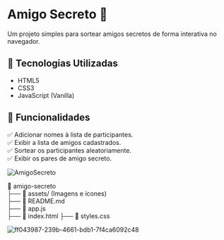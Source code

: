 # Amigo Secreto 🎁  

Um projeto simples para sortear amigos secretos de forma interativa no navegador.  

## 🚀 Tecnologias Utilizadas  

- HTML5  
- CSS3  
- JavaScript (Vanilla)  

## 📌 Funcionalidades  

✅ Adicionar nomes à lista de participantes.  
✅ Exibir a lista de amigos cadastrados.  
✅ Sortear os participantes aleatoriamente.  
✅ Exibir os pares de amigo secreto.  

![AmigoSecreto](https://github.com/user-attachments/assets/30916185-0a7e-425b-9832-dfee58175819)

📂 amigo-secreto  
 ├──  📂 assets/ (Imagens e ícones)  
 ├── 📄 README.md   
 ├── 📄 app.js   
 ├── 📄 index.html 
 ├── 📄  styles.css  




![ff043987-239b-4661-bdb1-7f4ca6092c48](https://github.com/user-attachments/assets/949aad7f-7662-4ac2-9579-16cf7d44886a)
